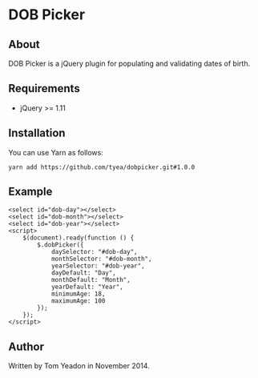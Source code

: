 # DOB Picker

## About

DOB Picker is a jQuery plugin for populating and validating dates of birth.

## Requirements

* jQuery >= 1.11

## Installation

You can use Yarn as follows:

	yarn add https://github.com/tyea/dobpicker.git#1.0.0

## Example

```
<select id="dob-day"></select>
<select id="dob-month"></select>
<select id="dob-year"></select>
<script>
	$(document).ready(function () {
		$.dobPicker({
			daySelector: "#dob-day",
			monthSelector: "#dob-month",
			yearSelector: "#dob-year",
			dayDefault: "Day",
			monthDefault: "Month",
			yearDefault: "Year",
			minimumAge: 18,
			maximumAge: 100
		});
	});
</script>
```

## Author

Written by Tom Yeadon in November 2014.
